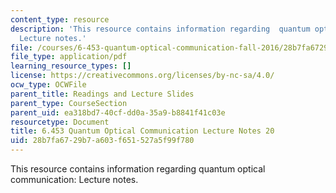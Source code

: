 ```yaml
---
content_type: resource
description: 'This resource contains information regarding  quantum optical communication:
  Lecture notes.'
file: /courses/6-453-quantum-optical-communication-fall-2016/28b7fa6729b7a603f651527a5f99f780_MIT6_453F16_Lect20.pdf
file_type: application/pdf
learning_resource_types: []
license: https://creativecommons.org/licenses/by-nc-sa/4.0/
ocw_type: OCWFile
parent_title: Readings and Lecture Slides
parent_type: CourseSection
parent_uid: ea318bd7-40cf-dd0a-35a9-b8841f41c03e
resourcetype: Document
title: 6.453 Quantum Optical Communication Lecture Notes 20
uid: 28b7fa67-29b7-a603-f651-527a5f99f780
---
```

This resource contains information regarding  quantum optical communication: Lecture notes.